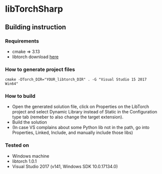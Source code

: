 # libTorchSharp

## Building instruction

### Requirements
* cmake => 3.13
* libtorch download [here](https://pytorch.org/get-started/locally/)

### How to generate project files
 `cmake -DTorch_DIR="YOUR_libtorch_DIR" . -G "Visual Studio 15 2017 Win64"`

### How to build
* Open the generated solution file, click on Properties on the LibTorch project and select Dynamic Library instead of Static in the Configuration type tab (remeber to also change the target extension).
* Build the solution
* (In case VS complains about some Python lib not in the path, go into Properties, Linked, Include, and manually include those libs)

### Tested on
* Windows machine
* libtorch 1.0.1
* Visual Studio 2017 (v141, Windows SDK 10.0.17134.0)
